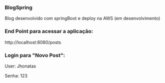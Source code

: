 ### BlogSpring
Blog desenvolvido com springBoot e deploy na AWS (em desenvolvimento)

### End Point para acessar a aplicação:

http://localhost:8080/posts

### Login para "Novo Post":

User: Jhonatas

Senha: 123
